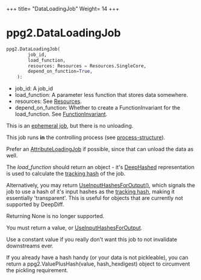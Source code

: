 +++ 
title= "DataLoadingJob" 
Weight= 14 
+++

# ppg2.DataLoadingJob

```python
ppg2.DataLoadingJob(
        job_id,
        load_function,
        resources: Resources = Resources.SingleCore,
        depend_on_function=True,
    ):
```

- job_id: A job_id
- load_function: A parameter less function that stores data somewhere.
- resources: See [Resources](../resources).
- depend_on_function: Whether to create a FunctionInvariant for the
  load_function. See [FunctionInvariant](../functioninvariant).

This is an [ephemeral job](../../concepts/ephemeral-jobs), but there is no
unloading.

This job runs **in** the controlling process (see
[process-structure](../concept/process-structure)).

Prefer an [AttributeLoadingJob](../attributeloadingjob) if possible, since that
can unload the data as well.

The _load_function_ should return an object - it's [DeepHashed](https://zepworks.com/deepdiff/current/deephash.html) representation is
used to calculate the [tracking hash](../concepts/tracking-hash) of the job.

Alternatively, you may return
[UseInputHashesForOutput()](../UseInputHashesForOutput/), which signals the job
to use a hash of it's input hashes as the [tracking hash](../../../concepts/tracking_hashes/), making it essentially
'transparent'. This is useful for objects that are currently not supported by
DeepDiff.

Returning None is no longer supported. 

You must return a value, or [UseInputHashesForOutput](../UseInputHashesForOutput/).

Use a constant value if you really don't want this job to not invalidate downstreams ever.


If you already have a hash handy (or your data is not pickleable), you can
return a ppg2.ValuePlusHash(value, hash_hexdigest) object to circumvent the pickling requirement.
